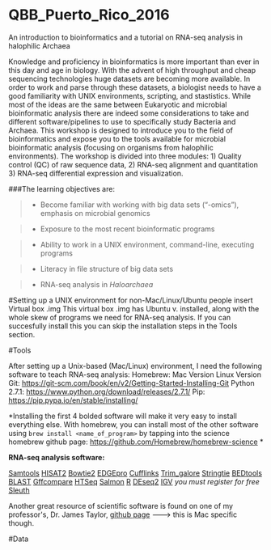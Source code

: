 # QBB_Puerto_Rico_2016
An introduction to bioinformatics and a tutorial on RNA-seq analysis in halophilic Archaea

Knowledge and proficiency in bioinformatics is more important than ever in this day and age in biology. With the advent of high throughput and cheap sequencing technologies huge datasets are becoming more available. In order to work and parse through these datasets, a biologist needs to have a good familiarity with UNIX environments, scripting, and stastistics. While most of the ideas are the same between Eukaryotic and microbial bioinformatic analysis there are indeed some considerations to take and different software/pipelines to use to specifically study Bacteria and Archaea. This workshop is designed to introduce you to the field of bioinformatics and expose you to the tools available for microbial bioinformatic analysis (focusing on organisms from halophilic environments). The workshop is divided into three modules: 1) Quality control (QC) of raw sequence data, 2) RNA-seq alignment and quantitation 3) RNA-seq differential expression and visualization.

###The learning objectives are:
> - Become familiar with working with big data sets (“-omics”), emphasis on microbial genomics

> - Exposure to the most recent bioinformatic programs

> - Ability to work in a UNIX environment, command-line, executing programs

> - Literacy in file structure of big data sets

> - RNA-seq analysis in *Haloarchaea*

#Setting up a UNIX environment for non-Mac/Linux/Ubuntu people
insert Virtual box .img
This virtual box .img has Ubuntu v. installed, along with the whole skew of programs we need for RNA-seq analysis. If you can succesfully install this you can skip the installation steps in the Tools section.

#Tools

After setting up a Unix-based (Mac/Linux) environment, I need the following software to teach RNA-seq analysis:
Homebrew: Mac Version Linux Version
Git: https://git-scm.com/book/en/v2/Getting-Started-Installing-Git
Python 2.7.1: https://www.python.org/download/releases/2.7.1/
Pip: https://pip.pypa.io/en/stable/installing/

*Installing the first 4 bolded software will make it very easy to install everything else. With homebrew, you can install most of the other software using `brew install <name_of_program>` by tapping into the science homebrew github page: https://github.com/Homebrew/homebrew-science *

**RNA-seq analysis software:**

[Samtools](http://www.htslib.org/)
[HISAT2](https://ccb.jhu.edu/software/hisat2/index.shtml)
[Bowtie2](http://bowtie-bio.sourceforge.net/bowtie2/index.shtml)
[EDGEpro](http://ccb.jhu.edu/software/EDGE-pro/)
[Cufflinks](http://cole-trapnell-lab.github.io/cufflinks/getting_started/)
[Trim_galore](http://www.bioinformatics.babraham.ac.uk/projects/trim_galore/)
[Stringtie](https://ccb.jhu.edu/software/stringtie/)
[BEDtools](http://bedtools.readthedocs.org/en/latest/content/installation.html)
[BLAST](http://www.ncbi.nlm.nih.gov/books/NBK279690/)
[Gffcompare](https://ccb.jhu.edu/software/stringtie/gff.shtml)
[HTSeq](http://www-huber.embl.de/HTSeq/doc/install.html#install)
[Salmon](http://salmon.readthedocs.org/en/latest/building.html#installation)
[R](https://www.r-project.org/)
[DEseq2](https://bioconductor.org/packages/release/bioc/html/DESeq2.html)
[IGV](https://www.broadinstitute.org/software/igv/log-in) *you must register for free*
[Sleuth](https://github.com/pachterlab/sleuth)

Another great resource of scientific software is found on one of my professor's, Dr. James Taylor, [github page](https://github.com/jxtx/mac-dev-playbook) ---> this is Mac specific though.

#Data


